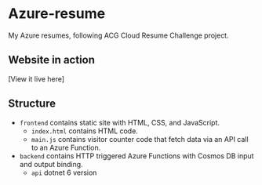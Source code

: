 # Azure-resume

My Azure resumes, following ACG Cloud Resume Challenge project.

## Website in action

[View it live here]

## Structure

- `frontend` contains static site with HTML, CSS, and JavaScript.
  - `index.html` contains HTML code.
  - `main.js` contains visitor counter code that fetch data via an API call to an Azure Function.
- `backend` contains HTTP triggered Azure Functions with Cosmos DB input and output binding.
  - `api` dotnet 6 version
